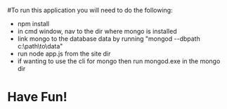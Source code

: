 #To run this application you will need to do the following:
- npm install
- in cmd window, nav to the dir where mongo is installed
- link mongo to the database data by running "mongod --dbpath c:\path\to\data"
- run node app.js from the site dir
- if wanting to use the cli for mongo then run mongod.exe in the mongo dir

# Have Fun!
